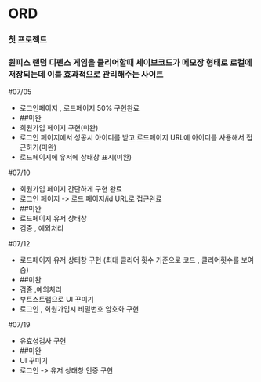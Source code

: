 # ORD

### 첫 프로젝트

### 원피스 랜덤 디펜스 게임을 클리어할때 세이브코드가 메모장 형태로 로컬에 저장되는데 이를 효과적으로 관리해주는 사이트

#07/05
- 로그인페이지 , 로드페이지 50% 구현완료
- ##미완
- 회원가입 페이지 구현(미완)
- 로그인 페이지에서 성공시 아이디를 받고 로드페이지 URL에 아이디를 사용해서 접근하기(미완)
- 로드페이지에 유저에 상태창 표시(미완)

#07/10
- 회원가입 페이지 간단하게 구현 완료
- 로그인 페이지 -> 로드 페이지/id URL로 접근완료
- ##미완
- 로드페이지 유저 상태창
- 검증  , 예외처리

#07/12
- 로드페이지 유저 상태창 구현 (최대 클리어 횟수 기준으로 코드 , 클리어횟수를 보여줌)
- ##미완
- 검증 ,예외처리
- 부트스트랩으로 UI 꾸미기
- 로그인 , 회원가입시 비밀번호 암호화 구현

#07/19
- 유효성검사 구현
- ##미완
- UI 꾸미기
- 로그인 -> 유저 상태창 인증 구현
